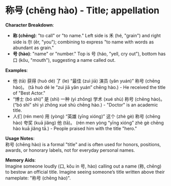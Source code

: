 # **称号 (chēng hào) - Title; appellation**

**Character Breakdown**:  
- **称 (chēng)**: "to call" or "to name." Left side is 禾 (hé, "grain") and right side is 尔 (ěr, "you"); combining to express "to name with words as abundant as grain."  
- **号 (hào)**: "name" or "number." Top is 号 (háo, "yell, cry out"), bottom has 口 (kǒu, "mouth"), suggesting a name called out.

**Examples**:  
- 他 (tā) 获得 (huò dé) 了 (le) “最佳 (zuì jiā) 演员 (yǎn yuán)” 称号 (chēng hào)。 (tā huò dé le “zuì jiā yǎn yuán” chēng hào.) - He received the title of "Best Actor."  
- “博士 (bó shì)” 是 (shì) 一种 (yì zhǒng) 学术 (xué shù) 称号 (chēng hào)。 (“bó shì” shì yì zhǒng xué shù chēng hào.) - "Doctor" is an academic title.  
- 人们 (rén men) 用 (yòng) “英雄 (yīng xióng)” 这个 (zhè gè) 称号 (chēng hào) 夸奖 (kuā jiǎng) 他 (tā)。 (rén men yòng “yīng xióng” zhè gè chēng hào kuā jiǎng tā.) - People praised him with the title "hero."

**Usage Notes**:  
称号 (chēng hào) is a formal "title" and is often used for honors, positions, awards, or honorary labels, not for everyday personal names.

**Memory Aids**:  
Imagine someone loudly (口, kǒu in 号, hào) calling out a name (称, chēng) to bestow an official title. Imagine seeing someone’s title written above their nameplate: "称号 (chēng hào)".